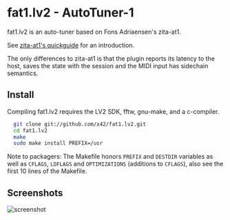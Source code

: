 fat1.lv2 - AutoTuner-1
======================

fat1.lv2 is an auto-tuner based on Fons Adriaensen's zita-at1.

See [zita-at1's quickguide](http://kokkinizita.linuxaudio.org/linuxaudio/zita-at1-doc/quickguide.html) for an introduction.

The only differences to zita-at1 is that the plugin reports its latency
to the host, saves the state with the session and the MIDI input has
sidechain semantics.


Install
-------

Compiling fat1.lv2 requires the LV2 SDK, fftw, gnu-make, and a c-compiler.

```bash
  git clone git://github.com/x42/fat1.lv2.git
  cd fat1.lv2
  make
  sudo make install PREFIX=/usr
```

Note to packagers: The Makefile honors `PREFIX` and `DESTDIR` variables as well
as `CFLAGS`, `LDFLAGS` and `OPTIMIZATIONS` (additions to `CFLAGS`), also
see the first 10 lines of the Makefile.


Screenshots
-----------

![screenshot](https://raw.github.com/x42/fat1.lv2/master/img/fat1_v1.png "Fat1 GUI")

